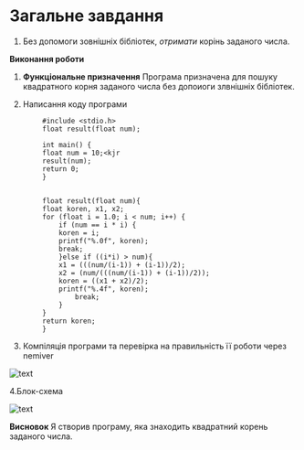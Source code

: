 # Загальне завдання 
1. Без допомоги зовнішніх бібліотек, *отримати* корінь заданого числа.

**Виконання роботи** 
1. **Функціональне призначення** 
	Програма призначена для пошуку квадратного корня заданого числа без допоиоги злвнішніх бібліотек.

2. Написання коду програми
``` 
		#include <stdio.h>
		float result(float num); 
           
		int main() {
		float num = 10;<kjr
		result(num); 
		return 0;
		}


		float result(float num){
		float koren, x1, x2;
		for (float i = 1.0; i < num; i++) {
			if (num == i * i) {
			koren = i;
			printf("%.0f", koren);       
			break;	        
			}else if ((i*i) > num){
			x1 = (((num/(i-1)) + (i-1))/2);
			x2 = (num/(((num/(i-1)) + (i-1))/2));
			koren = ((x1 + x2)/2); 
			printf("%.4f", koren); 
				break; 
			}
		}	
		return koren;
		}
```
3. Компіляція програми та перевірка на правильність її роботи через nemiver

![text](file:///home/aleksey/lavka/lab08,09,10/cycle/5/doc/nemiver5.5.png)

4.Блок-схема

![text](file:///home/aleksey/lavka/lab08,09,10/cycle/5/doc/5.5.png)

**Висновок**
Я створив програму, яка знаходить квадратний корень заданого числа.




